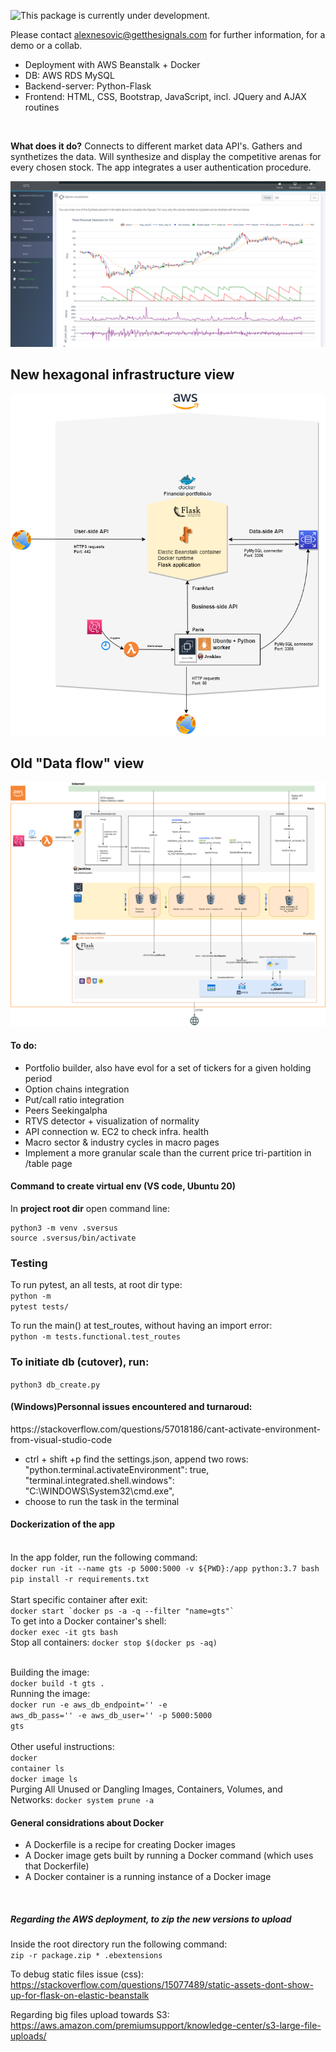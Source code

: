 ![This package is currently under development.](https://img.shields.io/badge/under-development-orange.svg)

Please contact alexnesovic@getthesignals.com for further information, for a demo or a collab.
</br>

<ul>
	<li>Deployment with AWS Beanstalk + Docker
	<li>DB: AWS RDS MySQL
	<li>Backend-server: Python-Flask
	<li>Frontend: HTML, CSS, Bootstrap, JavaScript, incl. JQuery and AJAX routines 
</ul>
<br>

**What does it do?**
Connects to different market data API's. Gathers and synthetizes the data. Will synthesize and display the competitive arenas for every chosen stock.
The app integrates a user authentication procedure.


![alt text](SV/static/dash.png)


## New hexagonal infrastructure view

![alt text](SV/static/hexagon_aws.png)


## Old "Data flow" view

![alt text](SV/static/signal_flow_na2.png)




<h4> To do: </h4>

<ul>
	<li>Portfolio builder, also have evol for a set of tickers for a given holding period</li>
	<li>Option chains integration</li>
	<li>Put/call ratio integration</li>
	<li>Peers Seekingalpha</li>
    	<li>RTVS detector + visualization of normality</lI>
    	<li>API connection w. EC2 to check infra. health</li>
	<li>Macro sector & industry cycles in macro pages</li>
	<li>Implement a more granular scale than the current price tri-partition in /table page</li>
</ul>



<h4> Command to create virtual env (VS code, Ubuntu 20) </h4>
<p>In <strong>project root dir</strong> open command line:</p>



```
python3 -m venv .sversus
source .sversus/bin/activate
```
### Testing

To run pytest, an all tests, at root dir type:<br>
<code>python -m pytest tests/</code> <br>

To run the main() at test_routes, without having an import error:<br>
<code>python -m tests.functional.test_routes</code>

### To initiate db (cutover), run:

```python3 db_create.py```



<h4>(Windows)Personnal issues encountered and turnaroud:</h4>

<p>https://stackoverflow.com/questions/57018186/cant-activate-environment-from-visual-studio-code</p>

<ul>
	<li>ctrl + shift +p find the settings.json, append two rows: "python.terminal.activateEnvironment": true, "terminal.integrated.shell.windows": "C:\WINDOWS\System32\cmd.exe",</li>
	<li>choose to run the task in the terminal</li>
</ul>

<h4> Dockerization of the app </h4> </br>
In the app folder, run the following command: </br>
<code>docker run -it --name gts -p 5000:5000 -v ${PWD}:/app python:3.7 bash</code>
</br>
<code>pip install -r requirements.txt</code>
</br>
</br>
Start specific container after exit: </br>
<code>docker start `docker ps -a -q --filter "name=gts"`</code>
</br>
To get into a Docker container's shell:</br>
<code>docker exec -it gts bash</code>
</br>
Stop all containers:
<code>docker stop $(docker ps -aq)</code></br>
</br>


Building the image:</br>
<code>docker build -t gts .</code>
</br>
Running the image:</br>
<code>docker run -e aws_db_endpoint='<DNS>' -e aws_db_pass='<password>' -e aws_db_user='<password>' -p 5000:5000 gts</code>
</br>
</br>
Other useful instructions:</br>
<code>docker container ls</code></br>
<code>docker image ls</code></br>
Purging All Unused or Dangling Images, Containers, Volumes, and Networks:
<code>docker system prune -a</code></br>


<h4> General considrations about Docker</h4>
<ul>
<li>A Dockerfile is a recipe for creating Docker images</li>
<li>A Docker image gets built by running a Docker command (which uses that Dockerfile)</li>
<li>A Docker container is a running instance of a Docker image</li>
</ul>
</br>

<h5> Regarding the AWS deployment, to zip the new versions to upload</h5>
Inside the root directory run the following command:</br>
<code>zip -r package.zip * .ebextensions</code></br>

To debug static files issue (css):</br>
https://stackoverflow.com/questions/15077489/static-assets-dont-show-up-for-flask-on-elastic-beanstalk

Regarding big files upload towards S3:</br>
https://aws.amazon.com/premiumsupport/knowledge-center/s3-large-file-uploads/
